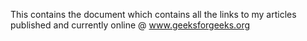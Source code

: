 This contains the document which contains all the links to my articles published and currently online @ www.geeksforgeeks.org

